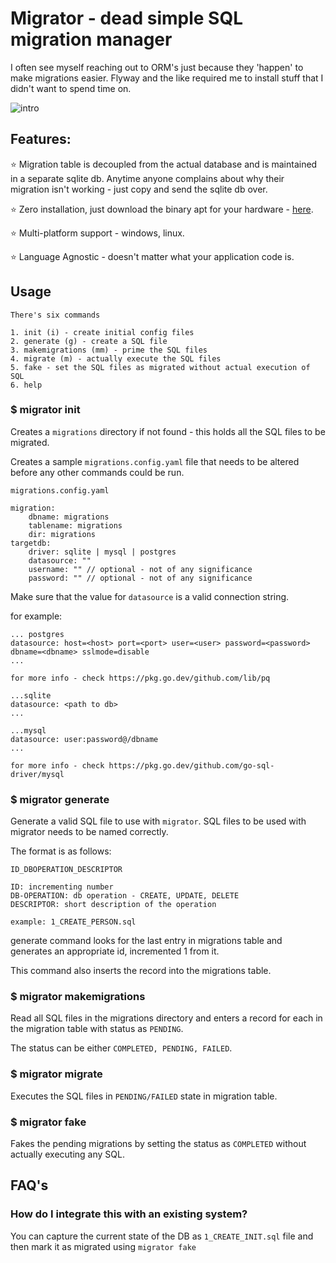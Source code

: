 
# Migrator - dead simple SQL migration manager

I often see myself reaching out to ORM's just because they 'happen' to make migrations easier. Flyway and the like required me to install stuff that I didn't want to spend time on.

![intro](intro.gif)

## Features:

⭐ Migration table is decoupled from the actual database and is maintained in a separate sqlite db. Anytime anyone complains about why their migration isn't working - just copy and send the sqlite db over.

⭐ Zero installation, just download the binary apt for your hardware - [here](https://github.com/SuvarnaNarayanan/migrator/releases).

⭐ Multi-platform support - windows, linux. 

⭐ Language Agnostic - doesn't matter what your application code is. 

## Usage 

```
There's six commands 

1. init (i) - create initial config files
2. generate (g) - create a SQL file 
3. makemigrations (mm) - prime the SQL files
4. migrate (m) - actually execute the SQL files
5. fake - set the SQL files as migrated without actual execution of SQL
6. help

```

### $ migrator init

Creates a `migrations` directory if not found - this holds all the SQL files to be migrated. 

Creates a sample `migrations.config.yaml` file that needs to be altered before any other commands could be run.

```
migrations.config.yaml

migration:
    dbname: migrations
    tablename: migrations
    dir: migrations
targetdb:
    driver: sqlite | mysql | postgres
    datasource: ""
    username: "" // optional - not of any significance
    password: "" // optional - not of any significance

```

Make sure that the value for `datasource` is a valid connection string.

for example: 

```
... postgres
datasource: host=<host> port=<port> user=<user> password=<password> dbname=<dbname> sslmode=disable  
...

for more info - check https://pkg.go.dev/github.com/lib/pq

...sqlite
datasource: <path to db> 
...

...mysql
datasource: user:password@/dbname
...

for more info - check https://pkg.go.dev/github.com/go-sql-driver/mysql
```

### $ migrator generate 

Generate a valid SQL file to use with `migrator`. SQL files to be used with migrator needs to be named correctly. 

The format is as follows:

```
ID_DBOPERATION_DESCRIPTOR

ID: incrementing number
DB-OPERATION: db operation - CREATE, UPDATE, DELETE
DESCRIPTOR: short description of the operation

example: 1_CREATE_PERSON.sql

```

generate command looks for the last entry in migrations table and generates an appropriate id, incremented 1 from it. 

This command also inserts the record into the migrations table. 

### $ migrator makemigrations

Read all SQL files in the migrations directory and enters a record for each in the migration table with status as `PENDING`. 

The status can be either `COMPLETED, PENDING, FAILED`.

### $ migrator migrate

Executes the SQL files in `PENDING/FAILED` state in migration table.

### $ migrator fake

Fakes the pending migrations by setting the status as `COMPLETED` without actually executing any SQL.

## FAQ's

### How do I integrate this with an existing system?

You can capture the current state of the DB as `1_CREATE_INIT.sql` file and then mark it as migrated using `migrator fake` 